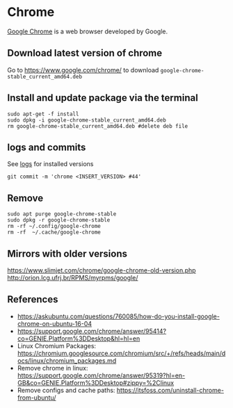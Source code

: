 # Chrome 
[Google Chrome](https://en.wikipedia.org/wiki/Google_Chrome) is a web browser developed by Google. 

## Download latest version of chrome
Go to 
https://www.google.com/chrome/ 
to download `google-chrome-stable_current_amd64.deb`

## Install and update package  via the terminal
```
sudo apt-get -f install
sudo dpkg -i google-chrome-stable_current_amd64.deb
rm google-chrome-stable_current_amd64.deb #delete deb file
```

## logs and commits
See [logs](logs.md) for installed versions
```
git commit -m 'chrome <INSERT_VERSION> #44'
```

## Remove 
```
sudo apt purge google-chrome-stable
sudo dpkg -r google-chrome-stable
rm -rf ~/.config/google-chrome
rm -rf  ~/.cache/google-chrome
```


## Mirrors with older versions
https://www.slimjet.com/chrome/google-chrome-old-version.php
http://orion.lcg.ufrj.br/RPMS/myrpms/google/


## References
* https://askubuntu.com/questions/760085/how-do-you-install-google-chrome-on-ubuntu-16-04
* https://support.google.com/chrome/answer/95414?co=GENIE.Platform%3DDesktop&hl=hl=en
* Linux Chromium Packages: https://chromium.googlesource.com/chromium/src/+/refs/heads/main/docs/linux/chromium_packages.md 
* Remove chrome in linux: https://support.google.com/chrome/answer/95319?hl=en-GB&co=GENIE.Platform%3DDesktop#zippy=%2Clinux
* Remove configs and cache paths: https://itsfoss.com/uninstall-chrome-from-ubuntu/

